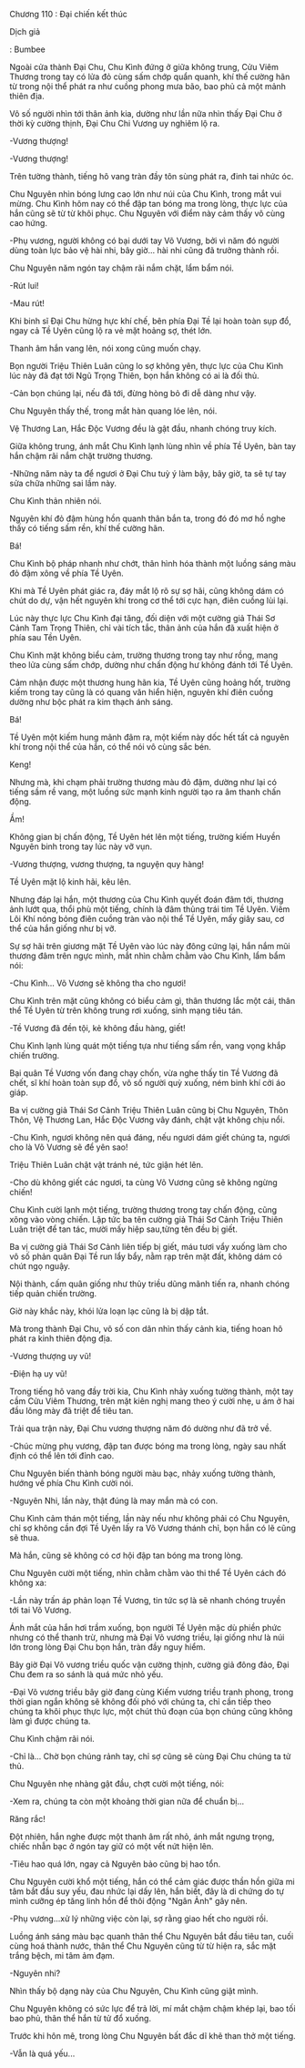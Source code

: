 




Chương 110 : Đại chiến kết thúc


Dịch giả

: Bumbee

Ngoài cửa thành Đại Chu, Chu Kình đứng ở giữa không trung, Cửu Viêm Thương trong tay có lửa đỏ cùng sấm chớp quẩn quanh, khí thế cường hãn từ trong nội thể phát ra như cuồng phong mưa bão, bao phủ cả một mảnh thiên địa.

Vô số người nhìn tới thân ảnh kia, dường như lần nữa nhìn thấy Đại Chu ở thời kỳ cường thịnh, Đại Chu Chi Vương uy nghiêm lộ ra.

-Vương thượng!

-Vương thượng!

Trên tường thành, tiếng hô vang tràn đầy tôn sùng phát ra, đinh tai nhức óc.

Chu Nguyên nhìn bóng lưng cao lớn như núi của Chu Kình, trong mắt vui mừng. Chu Kình hôm nay có thể đập tan bóng ma trong lòng, thực lực của hắn cũng sẽ từ từ khôi phục. Chu Nguyên với điểm này cảm thấy vô cùng cao hứng.

-Phụ vương, người không có bại dưới tay Võ Vương, bởi vì năm đó người dùng toàn lực bảo vệ hài nhi, bây giờ... hài nhi cũng đã trưởng thành rồi.

Chu Nguyên năm ngón tay chậm rãi nắm chặt, lẩm bẩm nói.

-Rút lui!

-Mau rút!

Khi binh sĩ Đại Chu hừng hực khí chế, bên phía Đại Tề lại hoàn toàn sụp đổ, ngay cả Tề Uyên cũng lộ ra vẻ mặt hoảng sợ, thét lớn.

Thanh âm hắn vang lên, nói xong cũng muốn chạy.

Bọn người Triệu Thiên Luân cũng lo sợ không yên, thực lực của Chu Kình lúc này đã đạt tới Ngũ Trọng Thiên, bọn hắn không có ai là đối thủ.

-Cản bọn chúng lại, nếu đã tới, đừng hòng bỏ đi dễ dàng như vậy.

Chu Nguyên thấy thế, trong mắt hàn quang lóe lên, nói.

Vệ Thương Lan, Hắc Độc Vương đều là gật đầu, nhanh chóng truy kích.

Giữa không trung, ánh mắt Chu Kình lạnh lùng nhìn về phía Tề Uyên, bàn tay hắn chậm rãi nắm chặt trường thương.

-Những năm này ta để ngươi ở Đại Chu tuỳ ý làm bậy, bây giờ, ta sẽ tự tay sửa chữa những sai lầm này.

Chu Kình thản nhiên nói.

Nguyên khí đỏ đậm hùng hồn quanh thân bắn ta, trong đó đó mơ hồ nghe thấy có tiếng sấm rền, khí thế cường hãn.

Bá!

Chu Kình bộ pháp nhanh như chớt, thân hình hóa thành một luồng sáng màu đỏ đậm xông về phía Tề Uyên.

Khi mà Tề Uyên phát giác ra, đáy mắt lộ rõ sự sợ hãi, cũng không dám có chút do dự, vận hết nguyên khí trong cơ thể tới cực hạn, điên cuồng lùi lại.

Lúc này thực lực Chu Kình đại tăng, đối diện với một cường giả Thái Sơ Cảnh Tam Trọng Thiên, chỉ vài tích tắc, thân ảnh của hắn đã xuất hiện ở phía sau Tền Uyên.

Chu Kình mặt không biểu cảm, trường thương trong tay như rồng, mang theo lửa cùng sấm chớp, dường như chấn động hư không đánh tới Tề Uyên.

Cảm nhận được một thương hung hãn kia, Tề Uyên cũng hoảng hốt, trường kiếm trong tay cũng là có quang văn hiển hiện, nguyên khí điên cuồng dường như bộc phát ra kim thạch ánh sáng.

Bá!

Tề Uyên một kiếm hung mãnh đâm ra, một kiếm này dốc hết tất cả nguyên khí trong nội thể của hắn, có thể nói vô cùng sắc bén.

Keng!

Nhưng mà, khi chạm phải trường thương màu đỏ đậm, dường như lại có tiếng sầm rề vang, một luồng sức mạnh kinh người tạo ra âm thanh chấn động.

Ầm!

Không gian bị chấn động, Tề Uyên hét lên một tiếng, trường kiếm Huyền Nguyên binh trong tay lúc này vỡ vụn.

-Vương thượng, vương thượng, ta nguyện quy hàng!

Tề Uyên mặt lộ kinh hãi, kêu lên.

Nhưng đáp lại hắn, một thương của Chu Kình quyết đoán đâm tới, thương ảnh lướt qua, thổi phù một tiếng, chính là đâm thủng trái tim Tề Uyên. Viêm Lôi Khí nóng bỏng điên cuồng tràn vào nội thể Tề Uyên, mấy giây sau, cơ thể của hắn giống như bị vỡ.

Sự sợ hãi trên giương mặt Tề Uyên vào lúc này đông cứng lại, hắn nắm mũi thương đâm trên ngực mình, mắt nhìn chằm chằm vào Chu Kình, lẩm bẩm nói:

-Chu Kình... Võ Vương sẽ không tha cho ngươi!

Chu Kình trên mặt cũng không có biểu cảm gì, thân thương lắc một cái, thân thể Tề Uyên từ trên không trung rơi xuống, sinh mạng tiêu tán.

-Tề Vương đã đền tội, kẻ không đầu hàng, giết!

Chu Kình lạnh lùng quát một tiếng tựa như tiếng sấm rền, vang vọng khắp chiến trường.

Bại quân Tề Vương vốn đang chạy chốn, vừa nghe thấy tin Tề Vương đã chết, sĩ khí hoàn toàn sụp đổ, vô số người quỳ xuống, ném binh khí cởi áo giáp.

Ba vị cường giả Thái Sơ Cảnh Triệu Thiên Luân cũng bị Chu Nguyên, Thôn Thôn, Vệ Thương Lan, Hắc Độc Vương vây đánh, chật vật không chịu nổi.

-Chu Kình, ngươi không nên quá đáng, nếu ngươi dám giết chúng ta, ngươi cho là Võ Vương sẽ để yên sao!

Triệu Thiên Luân chật vật tránh né, tức giận hét lên.

-Cho dù không giết các ngươi, ta cùng Võ Vương cũng sẽ không ngừng chiến!

Chu Kình cười lạnh một tiếng, trường thương trong tay chấn động, cũng xông vào vòng chiến. Lập tức ba tên cường giả Thái Sơ Cảnh Triệu Thiên Luân triệt để tan tác, mười mấy hiệp sau,từng tên đều bị giết.

Ba vị cường giả Thái Sơ Cảnh liên tiếp bị giết, máu tươi vẩy xuống làm cho vô số phản quân Đại Tề run lẩy bẩy, nằm rạp trên mặt đất, không dám có chút ngọ nguậy.

Nội thành, cấm quân giống như thủy triều dũng mãnh tiến ra, nhanh chóng tiếp quản chiến trường.

Giờ này khắc này, khói lửa loạn lạc cũng là bị dập tắt.

Mà trong thành Đại Chu, vô số con dân nhìn thấy cảnh kia, tiếng hoan hô phát ra kinh thiên động địa.

-Vương thượng uy vũ!

-Điện hạ uy vũ!

Trong tiếng hô vang đầy trời kia, Chu Kình nhảy xuống tường thành, một tay cầm Cửu Viêm Thương, trên mặt kiên nghị mang theo ý cười nhẹ, u ám ở hai đầu lông mày đã triệt để tiêu tan.

Trải qua trận này, Đại Chu vương thượng năm đó dường như đã trở về.

-Chúc mừng phụ vương, đập tan được bóng ma trong lòng, ngày sau nhất định có thể lên tới đỉnh cao.

Chu Nguyên biến thành bóng người màu bạc, nhảy xuống tường thành, hướng về phía Chu Kình cười nói.

-Nguyên Nhi, lần này, thật đúng là may mắn mà có con.

Chu Kình cảm thán một tiếng, lần này nếu như không phải có Chu Nguyên, chỉ sợ không cần đợi Tề Uyên lấy ra Võ Vương thánh chỉ, bọn hắn có lẽ cũng sẽ thua.

Mà hắn, cũng sẽ không có cơ hội đập tan bóng ma trong lòng.

Chu Nguyên cười một tiếng, nhìn chằm chằm vào thi thể Tề Uyên cách đó không xa:

-Lần này trấn áp phản loạn Tề Vương, tin tức sợ là sẽ nhanh chóng truyền tới tai Võ Vương.

Ánh mắt của hắn hơi trầm xuống, bọn người Tề Uyên mặc dù phiền phức nhưng có thể thanh trừ, nhưng mà Đại Võ vương triều, lại giống như là núi lớn trong lòng Đại Chu bọn hắn, tràn đầy nguy hiểm.

Bây giờ Đại Võ vương triều quốc vận cường thịnh, cường giả đông đảo, Đại Chu đem ra so sánh là quá mức nhỏ yếu.

-Đại Võ vương triều bây giờ đang cùng Kiếm vương triều tranh phong, trong thời gian ngắn không sẽ không đối phó với chúng ta, chỉ cần tiếp theo chúng ta khôi phục thực lực, một chút thủ đoạn của bọn chúng cũng không làm gì được chúng ta.

Chu Kình chậm rãi nói.

-Chỉ là... Chờ bọn chúng rảnh tay, chỉ sợ cũng sẽ cùng Đại Chu chúng ta tử thủ.

Chu Nguyên nhẹ nhàng gật đầu, chợt cười một tiếng, nói:

-Xem ra, chúng ta còn một khoảng thời gian nữa để chuẩn bị...

Răng rắc!

Đột nhiên, hắn nghe được một thanh âm rất nhỏ, ánh mắt ngưng trọng, chiếc nhẫn bạc ở ngón tay giữ có một vết nứt hiện lên.

-Tiêu hao quá lớn, ngay cả Nguyên bảo cũng bị hao tổn.

Chu Nguyên cười khổ một tiếng, hắn có thể cảm giác được thần hồn giữa mi tâm bắt đầu suy yếu, đau nhức lại dấy lên, hắn biết, đây là di chứng do tự mình cưỡng ép tăng linh hồn để thôi động "Ngân Ảnh" gây nên.

-Phụ vương...xử lý những việc còn lại, sợ rằng giao hết cho người rồi.

Luồng ánh sáng màu bạc quanh thân thể Chu Nguyên bắt đầu tiêu tan, cuối cùng hoá thành nước, thân thể Chu Nguyên cũng từ từ hiện ra, sắc mặt trắng bệch, mi tâm ảm đạm.

-Nguyên nhi?

Nhìn thấy bộ dạng này của Chu Nguyên, Chu Kình cũng giật mình.

Chu Nguyên không có sức lực để trả lời, mí mắt chậm chậm khép lại, bao tối bao phủ, thân thể hắn từ tử đổ xuống.

Trước khi hôn mê, trong lòng Chu Nguyên bất đắc dĩ khẽ than thở một tiếng.

-Vẫn là quá yếu...




